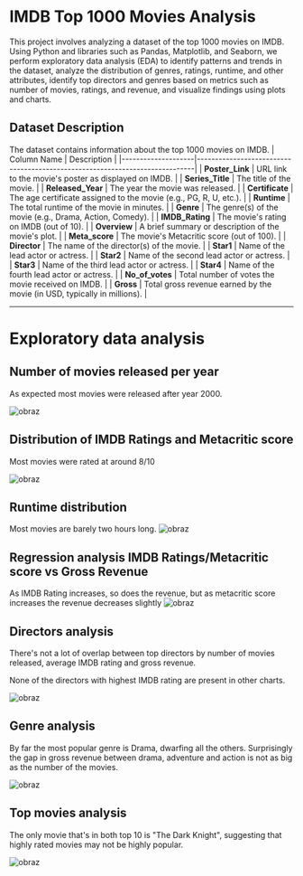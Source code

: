 # IMDB Top 1000 Movies Analysis

This project involves analyzing a dataset of the top 1000 movies on IMDB. Using Python and libraries such as Pandas, Matplotlib, and Seaborn, we perform exploratory data analysis (EDA) to identify patterns and trends in the dataset, analyze the distribution of genres, ratings, runtime, and other attributes, identify top directors and genres based on metrics such as number of movies, ratings, and revenue, and visualize findings using plots and charts.

## Dataset Description
The dataset contains information about the top 1000 movies on IMDB. 
| Column Name        | Description                                                                 |
|--------------------|-----------------------------------------------------------------------------|
| **Poster_Link**    | URL link to the movie's poster as displayed on IMDB.                       |
| **Series_Title**   | The title of the movie.                                                    |
| **Released_Year**  | The year the movie was released.                                           |
| **Certificate**    | The age certificate assigned to the movie (e.g., PG, R, U, etc.).          |
| **Runtime**        | The total runtime of the movie in minutes.                                 |
| **Genre**          | The genre(s) of the movie (e.g., Drama, Action, Comedy).                   |
| **IMDB_Rating**    | The movie's rating on IMDB (out of 10).                                    |
| **Overview**       | A brief summary or description of the movie's plot.                        |
| **Meta_score**     | The movie's Metacritic score (out of 100).                                 |
| **Director**       | The name of the director(s) of the movie.                                  |
| **Star1**          | Name of the lead actor or actress.                                         |
| **Star2**          | Name of the second lead actor or actress.                                  |
| **Star3**          | Name of the third lead actor or actress.                                   |
| **Star4**          | Name of the fourth lead actor or actress.                                  |
| **No_of_votes**    | Total number of votes the movie received on IMDB.                          |
| **Gross**          | Total gross revenue earned by the movie (in USD, typically in millions).   |

---


# Exploratory data analysis

## Number of movies released per year

As expected most movies were released after year 2000.

![obraz](https://github.com/user-attachments/assets/d02b73b2-10a1-4adc-b600-51ecd37e1e1f)


## Distribution of IMDB Ratings and Metacritic score

Most movies were rated at around 8/10

![obraz](https://github.com/user-attachments/assets/a99b7757-eb21-4a5c-95fa-8200c9ba005b)

## Runtime distribution

Most movies are barely two hours long.
![obraz](https://github.com/user-attachments/assets/0288e1fb-066a-441f-97ec-0749ec2730e7)

## Regression analysis IMDB Ratings/Metacritic score vs Gross Revenue

As IMDB Rating increases, so does the revenue, but as metacritic score increases the revenue decreases slightly
![obraz](https://github.com/user-attachments/assets/cbab1940-48c3-4f81-a9e3-fc86eaaa142f)


## Directors analysis
There's not a lot of overlap between top directors by number of movies released, average IMDB rating and gross revenue.

None of the directors with highest IMDB rating are present in other charts.

![obraz](https://github.com/user-attachments/assets/fb5abced-81cf-4f04-8404-e2104887ea7e)

## Genre analysis
By far the most popular genre is Drama, dwarfing all the others. Surprisingly the gap in gross revenue between drama, adventure and action is not as big as the number of the movies.

![obraz](https://github.com/user-attachments/assets/d7ef6d83-94c4-4342-8c90-ba9e9c399689)

## Top movies analysis

The only movie that's in both top 10 is "The Dark Knight", suggesting that highly rated movies may not be highly popular.

![obraz](https://github.com/user-attachments/assets/bfb58f01-44ec-4935-a84b-299580a347b6)


